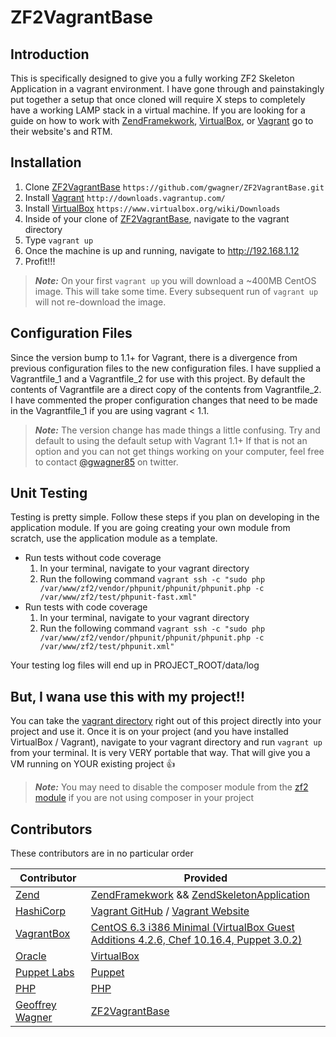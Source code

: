 ZF2VagrantBase
=======================

Introduction
------------

This is specifically designed to give you a fully working ZF2 Skeleton Application in a vagrant environment. I have gone through and painstakingly put together a setup that once cloned will require X steps to completely have a working LAMP stack in a virtual machine. If you are looking for a guide on how to work with [ZendFramekwork](https://github.com/zendframework/zf2), [VirtualBox](https://www.virtualbox.org/), or [Vagrant](http://downloads.vagrantup.com/) go to their website's and RTM.

Installation
------------

1. Clone [ZF2VagrantBase](https://github.com/gwagner/ZF2VagrantBase) `https://github.com/gwagner/ZF2VagrantBase.git`
1. Install [Vagrant](http://downloads.vagrantup.com/) `http://downloads.vagrantup.com/`
1. Install [VirtualBox](https://www.virtualbox.org/wiki/Downloads) `https://www.virtualbox.org/wiki/Downloads`
1. Inside of your clone of [ZF2VagrantBase](https://github.com/gwagner/ZF2VagrantBase), navigate to the vagrant directory
1. Type `vagrant up`
1. Once the machine is up and running, navigate to http://192.168.1.12
1. Profit!!!

> ***Note:*** On your first `vagrant up` you will download a ~400MB CentOS image.  This will take some time.  Every subsequent run of `vagrant up` will not re-download the image.

Configuration Files
------------

Since the version bump to 1.1+ for Vagrant, there is a divergence from previous configuration files to the new configuration files.  I have supplied a Vagrantfile\_1 and a Vagrantfile\_2 for use with this project.  By default the contents of Vagrantfile are a direct copy of the contents from Vagrantfile\_2.  I have commented the proper configuration changes that need to be made in the Vagrantfile\_1 if you are using vagrant < 1.1.

> ***Note:*** The version change has made things a little confusing.  Try and default to using the default setup with Vagrant 1.1+  If that is not an option and you can not get things working on your computer, feel free to contact [@gwagner85](https://twitter.com/gwagner85) on twitter.

Unit Testing
------------

Testing is pretty simple.  Follow these steps if you plan on developing in the application module.  If you are going creating your own module from scratch, use the application module as a template.

* Run tests without code coverage
    1. In your terminal, navigate to your vagrant directory
    1. Run the following command `vagrant ssh -c "sudo php /var/www/zf2/vendor/phpunit/phpunit/phpunit.php -c /var/www/zf2/test/phpunit-fast.xml"`
* Run tests with code coverage
    1. In your terminal, navigate to your vagrant directory
    1. Run the following command `vagrant ssh -c "sudo php /var/www/zf2/vendor/phpunit/phpunit/phpunit.php -c /var/www/zf2/test/phpunit.xml"`

Your testing log files will end up in PROJECT_ROOT/data/log

But, I wana use this with my project!!
------------

You can take the [vagrant directory](https://github.com/gwagner/ZF2VagrantBase/tree/master/vagrant) right out of this project directly into your project and use it.  Once it is on your project (and you have installed VirtualBox / Vagrant), navigate to your vagrant directory and run `vagrant up` from your terminal.  It is very VERY portable that way.  That will give you a VM running on YOUR existing project :thumbsup:

> ***Note:*** You may need to disable the composer module from the [zf2 module](https://github.com/gwagner/ZF2VagrantBase/blob/master/vagrant/modules/zf2/manifests/init.pp) if you are not using composer in your project

Contributors
------------
These contributors are in no particular order


| Contributor  | Provided  |
|---------------|----------------|
| [Zend](http://www.zend.com/en/)    |   [ZendFramekwork](https://github.com/zendframework/zf2) && [ZendSkeletonApplication](https://github.com/zendframework/ZendSkeletonApplication)   |
| [HashiCorp](http://www.hashicorp.com/)    |   [Vagrant GitHub](https://github.com/mitchellh/vagrant) / [Vagrant Website](http://www.vagrantup.com/) |
| [VagrantBox](http://www.vagrantbox.es/) | [CentOS 6.3 i386 Minimal (VirtualBox Guest Additions 4.2.6, Chef 10.16.4, Puppet 3.0.2)](http://developer.nrel.gov/downloads/vagrant-boxes/CentOS-6.3-i386-v20130101.box)
| [Oracle](http://www.oracle.com/index.html) | [VirtualBox](https://www.virtualbox.org/) |
| [Puppet Labs](https://puppetlabs.com/) | [Puppet](http://info.puppetlabs.com/download-pe.html) |
| [PHP](http://php.net/) | [PHP](http://php.net/) |
| [Geoffrey Wagner](https://twitter.com/gwagner85) | [ZF2VagrantBase](https://github.com/gwagner/ZF2VagrantBase) |
